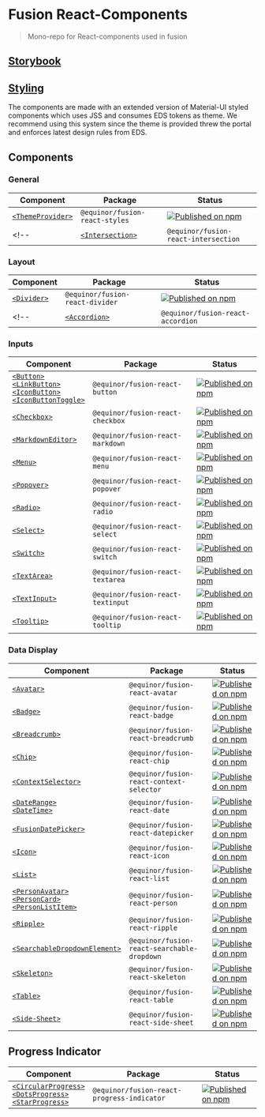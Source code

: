 <!--prettier-ignore-start-->
# Fusion React-Components

> Mono-repo for React-components used in fusion

## [Storybook](https://equinor.github.io/fusion-react-components?path=/docs/intro--page/)

## [Styling](https://equinor.github.io/fusion-react-components/?path=/docs/styling--page)
The components are made with an extended version of Material-UI styled components which uses
JSS and consumes EDS tokens as theme.
We recommend using this system since the theme is provided threw the portal and enforces latest 
design rules from EDS.  

## Components
### General
| Component | Package | Status
| --------- | ------- | ------
| [`<ThemeProvider>`](https://github.com/equinor/fusion-react-components/tree/main/packages/styles) | `@equinor/fusion-react-styles` | [![Published on npm](https://img.shields.io/npm/v/@equinor/fusion-react-styles.svg)](https://www.npmjs.com/package/@equinor/fusion-react-styles)
<!-- | [`<Intersection>`](https://github.com/equinor/fusion-react-components/tree/main/packages/intersection) | `@equinor/fusion-react-intersection` | TBD -->

### Layout
| Component | Package | Status
| --------- | ------- | ------
| [`<Divider>`](https://github.com/equinor/fusion-react-components/tree/main/packages/divider) | `@equinor/fusion-react-divider` | [![Published on npm](https://img.shields.io/npm/v/@equinor/fusion-react-divider.svg)](https://www.npmjs.com/package/@equinor/fusion-react-divider)
<!-- | [`<Accordion>`](https://github.com/equinor/fusion-react-components/tree/main/packages/accordion) | `@equinor/fusion-react-accordion` | TBD -->

### Inputs
| Component | Package | Status
| --------- | ------- | ------
| [`<Button>`](https://github.com/equinor/fusion-react-components/tree/main/packages/button/src/button) <br /> [`<LinkButton>`](https://github.com/equinor/fusion-react-components/tree/main/packages/button/src/link-button) <br /> [`<IconButton>`](https://github.com/equinor/fusion-react-components/tree/main/packages/button/src/icon-button) <br /> [`<IconButtonToggle>`](https://github.com/equinor/fusion-react-components/tree/main/packages/button/src/icon-button-toggle) | `@equinor/fusion-react-button` | [![Published on npm](https://img.shields.io/npm/v/@equinor/fusion-react-button.svg)](https://www.npmjs.com/package/@equinor/fusion-react-button)
| [`<Checkbox>`](https://github.com/equinor/fusion-react-components/tree/main/packages/checkbox) | `@equinor/fusion-react-checkbox` | [![Published on npm](https://img.shields.io/npm/v/@equinor/fusion-react-checkbox.svg)](https://www.npmjs.com/package/@equinor/fusion-react-checkbox)
| [`<MarkdownEditor>`](https://github.com/equinor/fusion-react-components/tree/main/packages/markdown/src/MarkdownEditor.tsx) | `@equinor/fusion-react-markdown` | [![Published on npm](https://img.shields.io/npm/v/@equinor/fusion-react-markdown.svg)](https://www.npmjs.com/package/@equinor/fusion-react-markdown)
| [`<Menu>`](https://github.com/equinor/fusion-react-components/tree/main/packages/menu) | `@equinor/fusion-react-menu` | [![Published on npm](https://img.shields.io/npm/v/@equinor/fusion-react-menu.svg)](https://www.npmjs.com/package/@equinor/fusion-react-menu)
| [`<Popover>`](https://github.com/equinor/fusion-react-components/tree/main/packages/popover) | `@equinor/fusion-react-popover` | [![Published on npm](https://img.shields.io/npm/v/@equinor/fusion-react-popover.svg)](https://www.npmjs.com/package/@equinor/fusion-react-popover)
| [`<Radio>`](https://github.com/equinor/fusion-react-components/tree/main/packages/radio) | `@equinor/fusion-react-radio` | [![Published on npm](https://img.shields.io/npm/v/@equinor/fusion-react-radio.svg)](https://www.npmjs.com/package/@equinor/fusion-react-radio)
| [`<Select>`](https://github.com/equinor/fusion-react-components/tree/main/packages/select) | `@equinor/fusion-react-select` | [![Published on npm](https://img.shields.io/npm/v/@equinor/fusion-react-select.svg)](https://www.npmjs.com/package/@equinor/fusion-react-select)
| [`<Switch>`](https://github.com/equinor/fusion-react-components/tree/main/packages/switch) | `@equinor/fusion-react-switch` | [![Published on npm](https://img.shields.io/npm/v/@equinor/fusion-react-switch.svg)](https://www.npmjs.com/package/@equinor/fusion-react-switch)
| [`<TextArea>`](https://github.com/equinor/fusion-react-components/tree/main/packages/textarea) | `@equinor/fusion-react-textarea` | [![Published on npm](https://img.shields.io/npm/v/@equinor/fusion-react-textarea.svg)](https://www.npmjs.com/package/@equinor/fusion-react-textarea)
| [`<TextInput>`](https://github.com/equinor/fusion-react-components/tree/main/packages/textinput) | `@equinor/fusion-react-textinput` | [![Published on npm](https://img.shields.io/npm/v/@equinor/fusion-react-textinput.svg)](https://www.npmjs.com/package/@equinor/fusion-react-textinput)
| [`<Tooltip>`](https://github.com/equinor/fusion-react-components/tree/main/packages/tooltip) | `@equinor/fusion-react-tooltip` | [![Published on npm](https://img.shields.io/npm/v/@equinor/fusion-react-tooltip.svg)](https://www.npmjs.com/package/@equinor/fusion-react-tooltip)

<!-- ### Navigation
| Component | Package | Status
| --------- | ------- | ------
| [`<Pagination>`](https://github.com/equinor/fusion-react-components/tree/main/packages/pagination) | `@equinor/fusion-react-pagination` | TBD
| [`<Stepper>`](https://github.com/equinor/fusion-react-components/tree/main/packages/stepper) | `@equinor/fusion-react-stepper` | TBD
| [`<Tabs>`](https://github.com/equinor/fusion-react-components/tree/main/packages/tabs) | `@equinor/fusion-react-tabs` | TBD -->

### Data Display
| Component | Package | Status
| --------- | ------- | ------
| [`<Avatar>`](https://github.com/equinor/fusion-react-components/tree/main/packages/avatar) | `@equinor/fusion-react-avatar` | [![Published on npm](https://img.shields.io/npm/v/@equinor/fusion-react-avatar.svg)](https://www.npmjs.com/package/@equinor/fusion-react-avatar)
| [`<Badge>`](https://github.com/equinor/fusion-react-components/tree/main/packages/badge) | `@equinor/fusion-react-badge` | [![Published on npm](https://img.shields.io/npm/v/@equinor/fusion-react-badge.svg)](https://www.npmjs.com/package/@equinor/fusion-react-badge)
| [`<Breadcrumb>`](https://github.com/equinor/fusion-react-components/tree/main/packages/breadcrumb) | `@equinor/fusion-react-breadcrumb` | [![Published on npm](https://img.shields.io/npm/v/@equinor/fusion-react-breadcrumb.svg)](https://www.npmjs.com/package/@equinor/fusion-react-breadcrumb)
| [`<Chip>`](https://github.com/equinor/fusion-react-components/tree/main/packages/chip) | `@equinor/fusion-react-chip` | [![Published on npm](https://img.shields.io/npm/v/@equinor/fusion-react-chip.svg)](https://www.npmjs.com/package/@equinor/fusion-react-chip)
| [`<ContextSelector>`](https://github.com/equinor/fusion-react-components/tree/main/packages/context-selector) | `@equinor/fusion-react-context-selector` | [![Published on npm](https://img.shields.io/npm/v/@equinor/fusion-react-chip.svg)](https://www.npmjs.com/package/@equinor/fusion-react-context-selector)
| [`<DateRange>`](https://github.com/equinor/fusion-react-components/tree/main/packages/date/src/DateRange.tsx) <br /> [`<DateTime>`](https://github.com/equinor/fusion-react-components/tree/main/packages/date/src/DateTime.tsx) | `@equinor/fusion-react-date` | [![Published on npm](https://img.shields.io/npm/v/@equinor/fusion-react-date.svg)](https://www.npmjs.com/package/@equinor/fusion-react-date)
| [`<FusionDatePicker>`](https://github.com/equinor/fusion-react-components/tree/main/packages/datepicker) | `@equinor/fusion-react-datepicker` | [![Published on npm](https://img.shields.io/npm/v/@equinor/fusion-react-datepicker.svg)](https://www.npmjs.com/package/@equinor/fusion-react-datepicker)
| [`<Icon>`](https://github.com/equinor/fusion-react-components/tree/main/packages/icon) | `@equinor/fusion-react-icon` | [![Published on npm](https://img.shields.io/npm/v/@equinor/fusion-react-icon.svg)](https://www.npmjs.com/package/@equinor/fusion-react-icon)
| [`<List>`](https://github.com/equinor/fusion-react-components/tree/main/packages/list) | `@equinor/fusion-react-list` | [![Published on npm](https://img.shields.io/npm/v/@equinor/fusion-react-list.svg)](https://www.npmjs.com/package/@equinor/fusion-react-list)
| [`<PersonAvatar>`](https://github.com/equinor/fusion-react-components/tree/main/packages/person/src/PersonAvatar.tsx) <br /> [`<PersonCard>`](https://github.com/equinor/fusion-react-components/tree/main/packages/person/src/PersonCard.tsx) <br /> [`<PersonListItem>`](https://github.com/equinor/fusion-react-components/tree/main/packages/person/src/PersonListItem.tsx) | `@equinor/fusion-react-person` | [![Published on npm](https://img.shields.io/npm/v/@equinor/fusion-react-person.svg)](https://www.npmjs.com/package/@equinor/fusion-react-person)
| [`<Ripple>`](https://github.com/equinor/fusion-react-components/tree/main/packages/ripple) | `@equinor/fusion-react-ripple` | [![Published on npm](https://img.shields.io/npm/v/@equinor/fusion-react-ripple.svg)](https://www.npmjs.com/package/@equinor/fusion-react-ripple)
| [`<SearchableDropdownElement>`](https://github.com/equinor/fusion-react-components/tree/main/packages/searchable-dropdown) | `@equinor/fusion-react-searchable-dropdown` | [![Published on npm](https://img.shields.io/npm/v/@equinor/fusion-react-searchable-dropdown.svg)](https://www.npmjs.com/package/@equinor/fusion-react-searchable-dropdown)
| [`<Skeleton>`](https://github.com/equinor/fusion-react-components/tree/main/packages/skeleton) | `@equinor/fusion-react-skeleton` | [![Published on npm](https://img.shields.io/npm/v/@equinor/fusion-react-skeleton.svg)](https://www.npmjs.com/package/@equinor/fusion-react-skeleton)
| [`<Table>`](https://github.com/equinor/fusion-react-components/tree/main/packages/table) | `@equinor/fusion-react-table` | [![Published on npm](https://img.shields.io/npm/v/@equinor/fusion-react-table.svg)](https://www.npmjs.com/package/@equinor/fusion-react-table)
| [`<Side-Sheet>`](https://github.com/equinor/fusion-react-components/tree/main/packages/side-sheet) | `@equinor/fusion-react-side-sheet` | [![Published on npm](https://img.shields.io/npm/v/@equinor/fusion-react-side-sheet.svg)](https://www.npmjs.com/package/@equinor/fusion-react-side-sheet)

## Progress Indicator
| Component | Package | Status
| --------- | ------- | ------
| [`<CircularProgress>`](https://github.com/equinor/fusion-react-components/blob/main/packages/progress-indicator/src/circular.tsx) <br /> [`<DotsProgress>`](https://github.com/equinor/fusion-react-components/blob/main/packages/progress-indicator/src/dots.tsx) <br /> [`<StarProgress>`](https://github.com/equinor/fusion-react-components/blob/main/packages/progress-indicator/src/star.tsx) | `@equinor/fusion-react-progress-indicator` | [![Published on npm](https://img.shields.io/npm/v/@equinor/fusion-react-progress-indicator.svg)](https://www.npmjs.com/package/@equinor/fusion-react-progress-indicator)
<!--prettier-ignore-end-->
